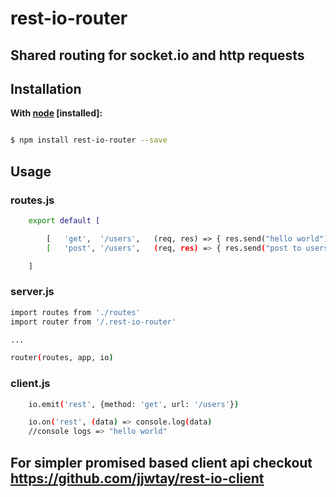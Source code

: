 # rest-io-router

## Shared routing for socket.io and http requests

## Installation &nbsp;
**With [node](http://nodejs.org) [installed]:**
```sh

$ npm install rest-io-router --save
```

## Usage 

### routes.js
```sh
	export default [

		[	'get',	'/users',	(req, res) => {	res.send("hello world") }],
		[	'post',	'/users',	(req, res) => {	res.send("post to users")}]

	]
```

### server.js

```sh
import routes from './routes'
import router from '/.rest-io-router'

...

router(routes, app, io)
```

### client.js

```sh
	io.emit('rest', {method: 'get', url: '/users'})

	io.on('rest', (data) => console.log(data)
	//console logs => "hello world"

```

## For simpler promised based client api checkout https://github.com/jjwtay/rest-io-client